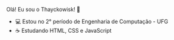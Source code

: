 Olá! Eu sou o Thayckowisk! 👋

- 💻 Estou no 2° período de Engenharia de Computação - UFG 
- ☕ Estudando HTML, CSS e JavaScript    
